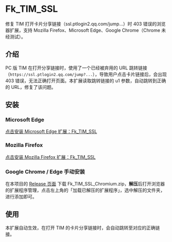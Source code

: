 # Fk_TIM_SSL

修复 TIM 打开卡片分享链接（ssl.ptlogin2.qq.com/jump...）时 403 错误的浏览器扩展，支持 Mozilla Firefox、Microsoft Edge、Google Chrome（Chrome 未经测试）。

## 介绍

PC 版 TIM 在打开分享链接时，使用了一个已经被弃用的 URL 跳转链接（```https://ssl.ptlogin2.qq.com/jump?...```），导致用户点击卡片链接后，会出现 403 错误，无法正确打开页面。本扩展读取跳转链接的 u1 参数，自动跳转到正确的 URL，修复了该问题。

## 安装

### Microsoft Edge

[点击安装 Microsoft Edge 扩展：Fk_TIM_SSL](https://microsoftedge.microsoft.com/addons/detail/Fk_TIM_SSL/miaiedlpcnohdifldlikafppbehdomoh)

### Mozilla Firefox

[点击安装 Mozilla Firefox 扩展：Fk_TIM_SSL](https://addons.mozilla.org/zh-CN/firefox/addon/fk_tim_ssl/)

### Google Chrome / Edge 手动安装

在本项目的 [Release 页面](https://github.com/Charon2050/Fk_TIM_SSL/releases/latest) 下载 Fk_TIM_SSL_Chromium.zip，**解压**后打开浏览器的扩展程序管理，点击左上角的「加载已解压的扩展程序」，选中解压的文件夹，进行添加即可。

## 使用

本扩展自动生效，在打开 TIM 的卡片分享链接时，会自动跳转至对应的正确链接。


